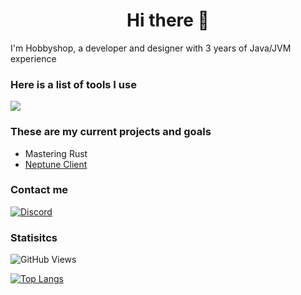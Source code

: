 <h1 align="center">Hi there 👋</h1>

I'm Hobbyshop, a developer and designer with 3 years of Java/JVM experience

### Here is a list of tools I use
![](https://skillicons.dev/icons?i=idea,vscode,java,rust,kotlin,svelte,scss)

### These are my current projects and goals
* Mastering Rust
* [Neptune Client](https://github.com/NeptuneMC)

### Contact me
[![Discord](https://img.shields.io/badge/Discord-%237289DA.svg?style=for-the-badge&logo=discord&logoColor=white)](https://discordlookup.com/user/815955695739863100)

### Statisitcs
![GitHub Views](https://komarev.com/ghpvc/?username=hobbyshop&color=AA80FF)

[![Top Langs](https://github-readme-stats.vercel.app/api/top-langs/?username=hobbyshop&layout=compact&theme=nightowl)](https://github.com/anuraghazra/github-readme-stats)
